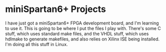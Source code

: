 miniSpartan6+ Projects
======================

I have just got a miniSpartan6+ FPGA development board, and I'm learning to use it.
This is going to be where I put the files I play with. There's some C stuff, which
uses standard make files, and the VHDL stuff, which uses hdlmake to generate makefiles,
and also relies on Xilinx ISE being installed. I'm doing all this stuff in Linux.

